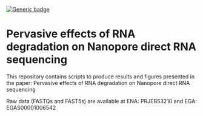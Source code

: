 [![Generic badge](https://img.shields.io/badge/Publication-https://doi.org/10.1093/nargab/lqad060-green.svg)]([https://example.com/publication](https://academic.oup.com/nargab/article/5/2/lqad060/7192649))



# Pervasive effects of RNA degradation on Nanopore direct RNA sequencing


This repository contains scripts to produce results and figures presented in the paper:
Pervasive effects of RNA degradation on Nanopore direct RNA sequencing


Raw data (FASTQs and FAST5s) are available at ENA: PRJEB53210 and EGA: EGAS00001006542


